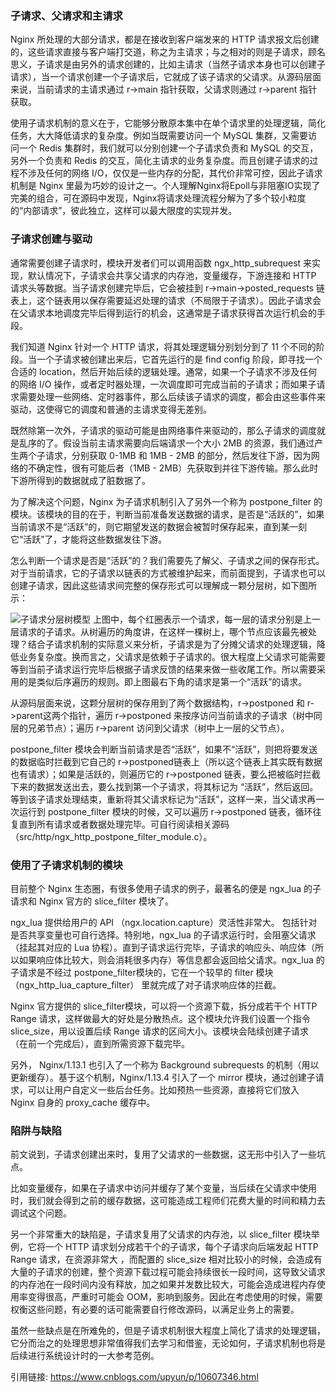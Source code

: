 ### 子请求、父请求和主请求

Nginx 所处理的大部分请求，都是在接收到客户端发来的 HTTP 请求报文后创建的，这些请求直接与客户端打交道，称之为主请求；与之相对的则是子请求，顾名思义，子请求是由另外的请求创建的，比如主请求（当然子请求本身也可以创建子请求），当一个请求创建一个子请求后，它就成了该子请求的父请求。从源码层面来说，当前请求的主请求通过 r->main 指针获取，父请求则通过 r->parent 指针获取。

使用子请求机制的意义在于，它能够分散原本集中在单个请求里的处理逻辑，简化任务，大大降低请求的复杂度。例如当既需要访问一个 MySQL 集群，又需要访问一个 Redis 集群时，我们就可以分别创建一个子请求负责和 MySQL 的交互，另外一个负责和 Redis 的交互，简化主请求的业务复杂度。而且创建子请求的过程不涉及任何的网络 I/O，仅仅是一些内存的分配，其代价非常可控，因此子请求机制是 Nginx 里最为巧妙的设计之一。个人理解Nginx将Epoll与非阻塞IO实现了完美的组合，可在源码中发现，Nginx将请求处理流程分解为了多个较小粒度的“内部请求”，彼此独立，这样可以最大限度的实现并发。

### 子请求创建与驱动
通常需要创建子请求时，模块开发者们可以调用函数 ngx_http_subrequest 来实现，默认情况下，子请求会共享父请求的内存池，变量缓存，下游连接和 HTTP 请求头等数据。当子请求创建完毕后，它会被挂到 r->main->posted_requests 链表上，这个链表用以保存需要延迟处理的请求（不局限于子请求）。因此子请求会在父请求本地调度完毕后得到运行的机会，这通常是子请求获得首次运行机会的手段。

我们知道 Nginx 针对一个 HTTP 请求，将其处理逻辑分别划分到了 11 个不同的阶段。当一个子请求被创建出来后，它首先运行的是 find config 阶段，即寻找一个合适的 location，然后开始后续的逻辑处理。通常，如果一个子请求不涉及任何的网络 I/O 操作，或者定时器处理，一次调度即可完成当前的子请求；而如果子请求需要处理一些网络、定时器事件，那么后续该子请求的调度，都会由这些事件来驱动，这使得它的调度和普通的主请求变得无差别。

既然除第一次外，子请求的驱动可能是由网络事件来驱动的，那么子请求的调度就是乱序的了。假设当前主请求需要向后端请求一个大小 2MB 的资源，我们通过产生两个子请求，分别获取 0-1MB 和 1MB - 2MB 的部分，然后发往下游，因为网络的不确定性，很有可能后者（1MB - 2MB）先获取到并往下游传输。那么此时下游所得到的数据就成了脏数据了。

为了解决这个问题，Nginx 为子请求机制引入了另外一个称为 postpone_filter 的模块。该模块的目的在于，判断当前准备发送数据的请求，是否是“活跃的”，如果当前请求不是“活跃”的，则它期望发送的数据会被暂时保存起来，直到某一刻它“活跃”了，才能将这些数据发往下游。

怎么判断一个请求是否是“活跃”的？我们需要先了解父、子请求之间的保存形式。对于当前请求，它的子请求以链表的方式被维护起来，而前面提到，子请求也可以创建子请求，因此这些请求间完整的保存形式可以理解成一颗分层树，如下图所示：

![子请求分层树模型]()
上图中，每个红圈表示一个请求，每一层的请求分别是上一层请求的子请求。从树遍历的角度讲，在这样一棵树上，哪个节点应该最先被处理？结合子请求机制的实际意义来分析，子请求是为了分摊父请求的处理逻辑，降低业务复杂度。换而言之，父请求是依赖于子请求的。很大程度上父请求可能需要等到当前子请求运行完毕后根据子请求反馈的结果来做一些收尾工作。所以需要采用的是类似后序遍历的规则。即上图最右下角的请求是第一个“活跃”的请求。

从源码层面来说，这颗分层树的保存用到了两个数据结构，r->postponed 和 r->parent这两个指针，遍历 r->postponed 来按序访问当前请求的子请求（树中同层的兄弟节点）；遍历 r->parent 访问到父请求（树中上一层的父节点）。

postpone_filter 模块会判断当前请求是否“活跃”，如果不“活跃”，则把将要发送的数据临时拦截到它自己的 r->postponed链表上（所以这个链表上其实既有数据也有请求）；如果是活跃的，则遍历它的 r->postponed 链表，要么把被临时拦截下来的数据发送出去，要么找到第一个子请求，将其标记为 “活跃”，然后返回。等到该子请求处理结束，重新将其父请求标记为“活跃”，这样一来，当父请求再一次运行到 postpone_filter 模块的时候，又可以遍历 r->postponed 链表，循环往复直到所有请求或者数据处理完毕。可自行阅读相关源码（src/http/ngx_http_postpone_filter_module.c）。

### 使用了子请求机制的模块

目前整个 Nginx 生态圈，有很多使用子请求的例子，最著名的便是 ngx_lua 的子请求和 Nginx 官方的 slice_filter 模块了。

ngx_lua 提供给用户的 API （ngx.location.capture）灵活性非常大。 包括针对是否共享变量也可自行选择。特别地，ngx_lua 的子请求运行时，会阻塞父请求（挂起其对应的 Lua 协程）。直到子请求运行完毕，子请求的响应头、响应体（所以如果响应体比较大，则会消耗很多内存）等信息都会返回给父请求。ngx_lua 的子请求是不经过 postpone_filter模块的，它在一个较早的 filter 模块（ngx_http_lua_capture_filter） 里就完成了对子请求响应体的拦截。

Nginx 官方提供的 slice_filter模块，可以将一个资源下载，拆分成若干个 HTTP Range 请求，这样做最大的好处是分散热点。这个模块允许我们设置一个指令 slice_size，用以设置后续 Range 请求的区间大小。该模块会陆续创建子请求（在前一个完成后），直到所需资源下载完毕。

另外， Nginx/1.13.1 也引入了一个称为 Background subrequests 的机制（用以更新缓存）。基于这个机制，Nginx/1.13.4 引入了一个 mirror 模块，通过创建子请求，可以让用户自定义一些后台任务。比如预热一些资源，直接将它们放入 Nginx 自身的 proxy_cache 缓存中。

### 陷阱与缺陷

前文说到，子请求创建出来时，复用了父请求的一些数据，这无形中引入了一些坑点。

比如变量缓存，如果在子请求中访问并缓存了某个变量，当后续在父请求中使用时，我们就会得到之前的缓存数据，这可能造成工程师们花费大量的时间和精力去调试这个问题。

另一个非常重大的缺陷是，子请求复用了父请求的内存池，以 slice_filter 模块举例，它将一个 HTTP 请求划分成若干个的子请求，每个子请求向后端发起 HTTP Range 请求，在资源非常大 ，而配置的 slice_size 相对比较小的时候，会造成有大量的子请求的创建，整个资源下载过程可能会持续很长一段时间，这导致父请求的内存池在一段时间内没有释放，加之如果并发数比较大，可能会造成进程内存使用率变得很高，严重时可能会 OOM，影响到服务。因此在考虑使用的时候，需要权衡这些问题，有必要的话可能需要自行修改源码，以满足业务上的需要。

虽然一些缺点是在所难免的，但是子请求机制很大程度上简化了请求的处理逻辑，它分而治之的处理思想非常值得我们去学习和借鉴，无论如何，子请求机制也将是后续进行系统设计时的一大参考范例。

引用链接: https://www.cnblogs.com/upyun/p/10607346.html
